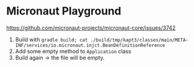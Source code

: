 # Micronaut Playground

https://github.com/micronaut-projects/micronaut-core/issues/3742

1. Build with `gradle build; cat ./build/tmp/kapt3/classes/main/META-INF/services/io.micronaut.injct.BeanDefinitionReference`
1. Add some empty method to `Application` class
1. Build again -> the file will be empty.
